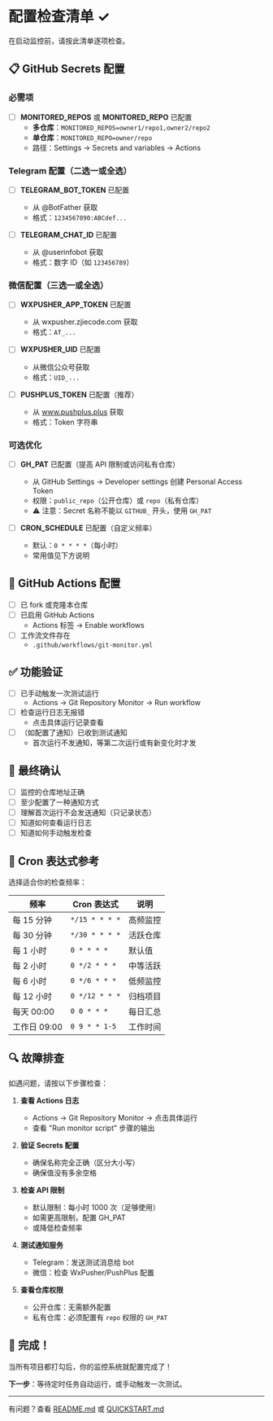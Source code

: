 # 配置检查清单 ✓

在启动监控前，请按此清单逐项检查。

## 📋 GitHub Secrets 配置

### 必需项

- [ ] **MONITORED_REPOS** 或 **MONITORED_REPO** 已配置
  - **多仓库**：`MONITORED_REPOS=owner1/repo1,owner2/repo2`
  - **单仓库**：`MONITORED_REPO=owner/repo`
  - 路径：Settings → Secrets and variables → Actions

### Telegram 配置（二选一或全选）

- [ ] **TELEGRAM_BOT_TOKEN** 已配置
  - 从 @BotFather 获取
  - 格式：`1234567890:ABCdef...`

- [ ] **TELEGRAM_CHAT_ID** 已配置
  - 从 @userinfobot 获取
  - 格式：数字 ID（如 `123456789`）

### 微信配置（三选一或全选）

- [ ] **WXPUSHER_APP_TOKEN** 已配置
  - 从 wxpusher.zjiecode.com 获取
  - 格式：`AT_...`

- [ ] **WXPUSHER_UID** 已配置
  - 从微信公众号获取
  - 格式：`UID_...`

- [ ] **PUSHPLUS_TOKEN** 已配置（推荐）
  - 从 www.pushplus.plus 获取
  - 格式：Token 字符串

### 可选优化

- [ ] **GH_PAT** 已配置（提高 API 限制或访问私有仓库）
  - 从 GitHub Settings → Developer settings 创建 Personal Access Token
  - 权限：`public_repo`（公开仓库）或 `repo`（私有仓库）
  - ⚠️ 注意：Secret 名称不能以 `GITHUB_` 开头，使用 `GH_PAT`

- [ ] **CRON_SCHEDULE** 已配置（自定义频率）
  - 默认：`0 * * * *`（每小时）
  - 常用值见下方说明

## 🔧 GitHub Actions 配置

- [ ] 已 fork 或克隆本仓库
- [ ] 已启用 GitHub Actions
  - Actions 标签 → Enable workflows
- [ ] 工作流文件存在
  - `.github/workflows/git-monitor.yml`

## ✅ 功能验证

- [ ] 已手动触发一次测试运行
  - Actions → Git Repository Monitor → Run workflow
- [ ] 检查运行日志无报错
  - 点击具体运行记录查看
- [ ] （如配置了通知）已收到测试通知
  - 首次运行不发通知，等第二次运行或有新变化时才发

## 🎯 最终确认

- [ ] 监控的仓库地址正确
- [ ] 至少配置了一种通知方式
- [ ] 理解首次运行不会发送通知（只记录状态）
- [ ] 知道如何查看运行日志
- [ ] 知道如何手动触发检查

## 📝 Cron 表达式参考

选择适合你的检查频率：

| 频率 | Cron 表达式 | 说明 |
|------|------------|------|
| 每 15 分钟 | `*/15 * * * *` | 高频监控 |
| 每 30 分钟 | `*/30 * * * *` | 活跃仓库 |
| 每 1 小时 | `0 * * * *` | 默认值 |
| 每 2 小时 | `0 */2 * * *` | 中等活跃 |
| 每 6 小时 | `0 */6 * * *` | 低频监控 |
| 每 12 小时 | `0 */12 * * *` | 归档项目 |
| 每天 00:00 | `0 0 * * *` | 每日汇总 |
| 工作日 09:00 | `0 9 * * 1-5` | 工作时间 |

## 🔍 故障排查

如遇问题，请按以下步骤检查：

1. **查看 Actions 日志**
   - Actions → Git Repository Monitor → 点击具体运行
   - 查看 "Run monitor script" 步骤的输出

2. **验证 Secrets 配置**
   - 确保名称完全正确（区分大小写）
   - 确保值没有多余空格

3. **检查 API 限制**
   - 默认限制：每小时 1000 次（足够使用）
   - 如需更高限制，配置 GH_PAT
   - 或降低检查频率

4. **测试通知服务**
   - Telegram：发送测试消息给 bot
   - 微信：检查 WxPusher/PushPlus 配置

5. **查看仓库权限**
   - 公开仓库：无需额外配置
   - 私有仓库：必须配置有 `repo` 权限的 `GH_PAT`

## 🎉 完成！

当所有项目都打勾后，你的监控系统就配置完成了！

**下一步**：等待定时任务自动运行，或手动触发一次测试。

---

有问题？查看 [README.md](README.md) 或 [QUICKSTART.md](QUICKSTART.md)

